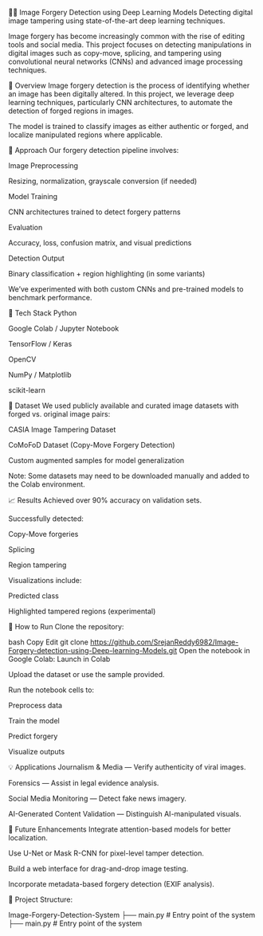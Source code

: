 🕵️‍♂️ Image Forgery Detection using Deep Learning Models
Detecting digital image tampering using state-of-the-art deep learning techniques.

Image forgery has become increasingly common with the rise of editing tools and social media. This project focuses on detecting manipulations in digital images such as copy-move, splicing, and tampering using convolutional neural networks (CNNs) and advanced image processing techniques.

📘 Overview
Image forgery detection is the process of identifying whether an image has been digitally altered. In this project, we leverage deep learning techniques, particularly CNN architectures, to automate the detection of forged regions in images.

The model is trained to classify images as either authentic or forged, and localize manipulated regions where applicable.

🧠 Approach
Our forgery detection pipeline involves:

Image Preprocessing

Resizing, normalization, grayscale conversion (if needed)

Model Training

CNN architectures trained to detect forgery patterns

Evaluation

Accuracy, loss, confusion matrix, and visual predictions

Detection Output

Binary classification + region highlighting (in some variants)

We’ve experimented with both custom CNNs and pre-trained models to benchmark performance.

🧰 Tech Stack
Python

Google Colab / Jupyter Notebook

TensorFlow / Keras

OpenCV

NumPy / Matplotlib

scikit-learn

📁 Dataset
We used publicly available and curated image datasets with forged vs. original image pairs:

CASIA Image Tampering Dataset

CoMoFoD Dataset (Copy-Move Forgery Detection)

Custom augmented samples for model generalization

Note: Some datasets may need to be downloaded manually and added to the Colab environment.

📈 Results
Achieved over 90% accuracy on validation sets.

Successfully detected:

Copy-Move forgeries

Splicing

Region tampering

Visualizations include:

Predicted class

Highlighted tampered regions (experimental)

🚀 How to Run
Clone the repository:

bash
Copy
Edit
git clone https://github.com/SrejanReddy6982/Image-Forgery-detection-using-Deep-learning-Models.git
Open the notebook in Google Colab:
Launch in Colab

Upload the dataset or use the sample provided.

Run the notebook cells to:

Preprocess data

Train the model

Predict forgery

Visualize outputs

💡 Applications
Journalism & Media — Verify authenticity of viral images.

Forensics — Assist in legal evidence analysis.

Social Media Monitoring — Detect fake news imagery.

AI-Generated Content Validation — Distinguish AI-manipulated visuals.

🔮 Future Enhancements
Integrate attention-based models for better localization.

Use U-Net or Mask R-CNN for pixel-level tamper detection.

Build a web interface for drag-and-drop image testing.

Incorporate metadata-based forgery detection (EXIF analysis).

📁 Project Structure:

 Image-Forgery-Detection-System
├── main.py                     # Entry point of the system
├── main.py                     # Entry point of the system
